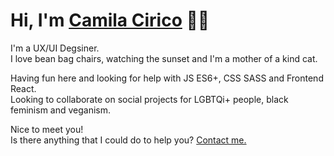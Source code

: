 # Hi, I'm [Camila Cirico](https://www.linkedin.com/in/ciricocamila/) 👋🏽

I'm a UX/UI Degsiner.   
I love bean bag chairs, watching the sunset and I'm a mother of a kind cat.  


Having fun here and looking for help with JS ES6+, CSS SASS and Frontend React.     
Looking to collaborate on social projects for LGBTQi+ people, black feminism and veganism.  

Nice to meet you!  
Is there anything that I could do to help you? [Contact me.](https://www.linkedin.com/in/ciricocamila/)





<!--
**ciricocamila/ciricocamila** is a ✨ _special_ ✨ repository because its `README.md` (this file) appears on your GitHub profile.

Here are some ideas to get you started:

- 🔭 I’m currently working on Ford's squads
- 🌱 I’m currently learning CSS SASS and React
- 👯 I’m looking to collaborate on ...
- 🤔 I’m looking for help with react frontend skills
- 💬 Ask me about ...
- 📫 How to reach me: 
- 😄 Pronouns: she/her
- ⚡Li'l bit about me: I love bean bag chairs, watching the sunset, I'm a mother of a kind cat, I am vegan
-->
